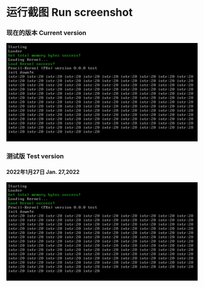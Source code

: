 # 运行截图 Run screenshot
### 现在的版本 Current version
<img src="test/22_1_27.jpg" />

### 测试版 Test version
#### 2022年1月27日 Jan. 27,2022
<img src="test/22_1_27.jpg" />
